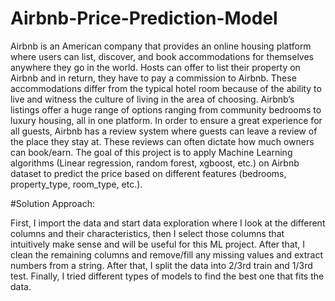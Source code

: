 # Airbnb-Price-Prediction-Model
Airbnb is an American company that provides an online housing platform where users can list, discover, and book accommodations for themselves anywhere they go in the world. Hosts can offer to list their property on Airbnb and in return, they have to pay a commission to Airbnb. These accommodations differ from the typical hotel room because of the ability to live and witness the culture of living in the area of choosing. Airbnb’s listings offer a huge range of options ranging from community bedrooms to luxury housing, all in one platform. In order to ensure a great experience for all guests, Airbnb has a review system where guests can leave a review of the place they stay at. These reviews can often dictate how much owners can book/earn. The goal of this project is to apply Machine Learning algorithms (Linear regression, random forest, xgboost, etc.) on Airbnb dataset to predict the price based on different features (bedrooms, property_type, room_type, etc.).

#Solution Approach:

First, I import the data and start data exploration where I look at the different columns and their characteristics, then I select those columns that intuitively make sense and will be useful for this ML project. After that, I clean the remaining columns and remove/fill any missing values and extract numbers from a string. After that, I split the data into 2/3rd train and 1/3rd test. Finally, I tried different types of models to find the best one that fits the data.
